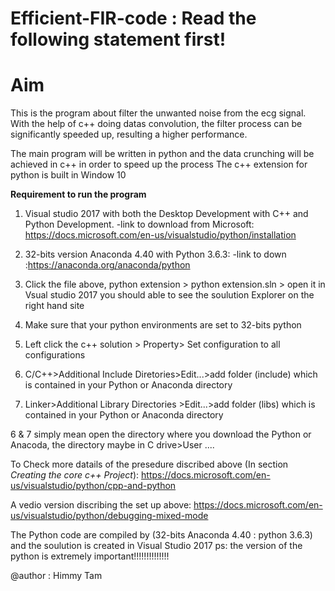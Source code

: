 # Efficient-FIR-code : Read the following statement first!

# Aim
   This is the program about filter the unwanted noise from the ecg signal. With the help of c++ doing datas convolution, the filter process can be significantly speeded up, resulting a higher performance.
   
The main program will be written in python and the data crunching will be achieved in c++ in order to speed up the process
The c++ extension for python is built in Window 10

**Requirement to run the program**

1. Visual studio 2017 with both the Desktop Development with C++ and Python Development. 
  -link to download from Microsoft: https://docs.microsoft.com/en-us/visualstudio/python/installation

2. 32-bits version Anaconda 4.40 with Python 3.6.3: 
  -link to down :https://anaconda.org/anaconda/python

3. Click the file above, python extension > python extension.sln > open it in Vsual studio 2017
you should able to see the soulution Explorer on the right hand site 

4. Make sure that your python environments are set to 32-bits python

5. Left click the c++ solution > Property> Set configuration to all configurations

6. C/C++>Additional Include Diretories>Edit...>add folder (include) which is contained in your Python or Anaconda directory

7. Linker>Additional Library Directories >Edit...>add folder (libs) which is contained in your Python or Anaconda directory 

6 & 7 simply mean open the directory where you download the Python or Anacoda, 
the directory maybe in C drive>User ....


To Check more datails of the presedure discribed above  (In section *Creating the core c++ Project*):
https://docs.microsoft.com/en-us/visualstudio/python/cpp-and-python

A vedio version discribing the set up above:
https://docs.microsoft.com/en-us/visualstudio/python/debugging-mixed-mode

The Python code are compiled by (32-bits Anaconda 4.40 : python 3.6.3) and the soulution is created in Visual Studio 2017
ps: the version of the python is extremely important!!!!!!!!!!!!!!

@author : Himmy Tam
